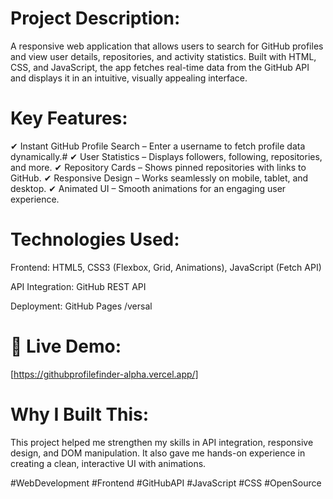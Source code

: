 
# Project Description:


A responsive web application that allows users to search for GitHub profiles and view user details, repositories, and activity statistics. Built with HTML, CSS, and JavaScript, the app fetches real-time data from the GitHub API and displays it in an intuitive, visually appealing interface.

# Key Features:

✔  Instant GitHub Profile Search – Enter a username to fetch profile data dynamically.#
✔ User Statistics – Displays followers, following, repositories, and more.
✔ Repository Cards – Shows pinned repositories with links to GitHub.
✔ Responsive Design – Works seamlessly on mobile, tablet, and desktop.
✔ Animated UI – Smooth animations for an engaging user experience.

# Technologies Used:

Frontend: HTML5, CSS3 (Flexbox, Grid, Animations), JavaScript (Fetch API)

API Integration: GitHub REST API

Deployment: GitHub Pages /versal 

# 🔗 Live Demo: 
[https://githubprofilefinder-alpha.vercel.app/]


# Why I Built This:
This project helped me strengthen my skills in API integration, responsive design, and DOM manipulation. It also gave me hands-on experience in creating a clean, interactive UI with animations.

#WebDevelopment #Frontend #GitHubAPI #JavaScript #CSS #OpenSource

